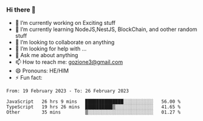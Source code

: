 ### Hi there 👋

<!--
**charlieScript/charlieScript** is a ✨ _special_ ✨ repository because its `README.md` (this file) appears on your GitHub profile.

Here are some ideas to get you started: -->

- 🔭 I’m currently working on Exciting stuff
- 🌱 I’m currently learning NodeJS,NestJS, BlockChain, and oother random stuff
- 👯 I’m looking to collaborate on anything
- 🤔 I’m looking for help with ...
- 💬 Ask me about anything
- 📫 How to reach me: gozione3@gmail.com
- 😄 Pronouns: HE/HIM
- ⚡ Fun fact: 
<!--START_SECTION:waka-->

```text
From: 19 February 2023 - To: 26 February 2023

JavaScript   26 hrs 9 mins   ██████████████░░░░░░░░░░░   56.00 %
TypeScript   19 hrs 26 mins  ██████████▒░░░░░░░░░░░░░░   41.65 %
Other        35 mins         ▒░░░░░░░░░░░░░░░░░░░░░░░░   01.27 %
```

<!--END_SECTION:waka-->
